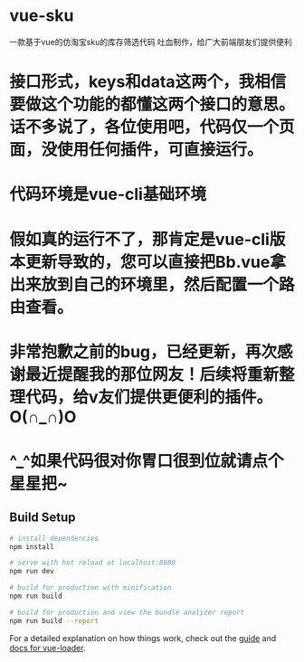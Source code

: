 # vue-sku  
一款基于vue的仿淘宝sku的库存筛选代码
吐血制作，给广大前端朋友们提供便利
# 接口形式，keys和data这两个，我相信要做这个功能的都懂这两个接口的意思。话不多说了，各位使用吧，代码仅一个页面，没使用任何插件，可直接运行。
# 代码环境是vue-cli基础环境
# 假如真的运行不了，那肯定是vue-cli版本更新导致的，您可以直接把Bb.vue拿出来放到自己的环境里，然后配置一个路由查看。
# 非常抱歉之前的bug，已经更新，再次感谢最近提醒我的那位网友！后续将重新整理代码，给v友们提供更便利的插件。O(∩_∩)O
# ^_^如果代码很对你胃口很到位就请点个星星把~
## Build Setup

``` bash
# install dependencies
npm install

# serve with hot reload at localhost:8080
npm run dev

# build for production with minification
npm run build

# build for production and view the bundle analyzer report
npm run build --report
```

For a detailed explanation on how things work, check out the [guide](http://vuejs-templates.github.io/webpack/) and [docs for vue-loader](http://vuejs.github.io/vue-loader).
